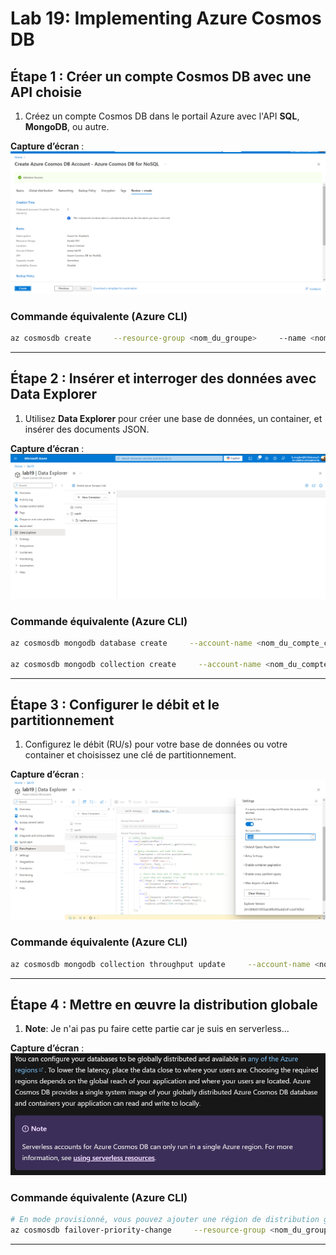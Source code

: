 
# Lab 19: Implementing Azure Cosmos DB


## Étape 1 : Créer un compte Cosmos DB avec une API choisie

1. Créez un compte Cosmos DB dans le portail Azure avec l'API **SQL**, **MongoDB**, ou autre.

**Capture d’écran** : ![1.png](1.png)

### Commande équivalente (Azure CLI)
```bash
az cosmosdb create     --resource-group <nom_du_groupe>     --name <nom_du_compte_cosmosdb>     --kind MongoDB     --locations regionName=<region>     --default-consistency-level "Session"
```

---

## Étape 2 : Insérer et interroger des données avec Data Explorer

1. Utilisez **Data Explorer** pour créer une base de données, un container, et insérer des documents JSON.

**Capture d’écran** : ![2.png](2.png)

### Commande équivalente (Azure CLI)
```bash
az cosmosdb mongodb database create     --account-name <nom_du_compte_cosmosdb>     --resource-group <nom_du_groupe>     --name <nom_base_de_donnees>
    
az cosmosdb mongodb collection create     --account-name <nom_du_compte_cosmosdb>     --resource-group <nom_du_groupe>     --database-name <nom_base_de_donnees>     --name <nom_du_container>
```

---

## Étape 3 : Configurer le débit et le partitionnement

1. Configurez le débit (RU/s) pour votre base de données ou votre container et choisissez une clé de partitionnement.

**Capture d’écran** : ![3.png](3.png)

### Commande équivalente (Azure CLI)
```bash
az cosmosdb mongodb collection throughput update     --account-name <nom_du_compte_cosmosdb>     --resource-group <nom_du_groupe>     --database-name <nom_base_de_donnees>     --name <nom_du_container>     --throughput 400
```

---

## Étape 4 : Mettre en œuvre la distribution globale

1. **Note**: Je n'ai pas pu faire cette partie car je suis en serverless...

**Capture d’écran** : ![4.png](4.png)

### Commande équivalente (Azure CLI)
```bash
# En mode provisionné, vous pouvez ajouter une région de distribution globale comme ceci :
az cosmosdb failover-priority-change     --resource-group <nom_du_groupe>     --name <nom_du_compte_cosmosdb>     --failover-policies EastUS=0 WestEurope=1
```

---

